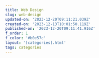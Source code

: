 ```yaml
---
title: Web Design
slug: web-design
updated-on: '2023-12-20T09:11:21.039Z'
created-on: '2023-12-13T10:01:50.119Z'
published-on: '2023-12-20T09:11:41.916Z'
f_order: 1
f_color: '#b0e57c'
layout: '[categories].html'
tags: categories
---
```



